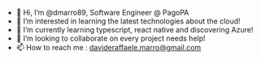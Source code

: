 - 👋 Hi, I’m @dmarro89, Software Engineer @ PagoPA
- 👀 I’m interested in learning the latest technologies about the cloud!
- 🌱 I’m currently learning typescript, react native and discovering Azure!
- 💞️ I’m looking to collaborate on every project needs help!
- 📫 How to reach me : davideraffaele.marro@gmail.com

<!---
dmarro89/dmarro89 is a ✨ special ✨ repository because its `README.md` (this file) appears on your GitHub profile.
You can click the Preview link to take a look at your changes.
--->
